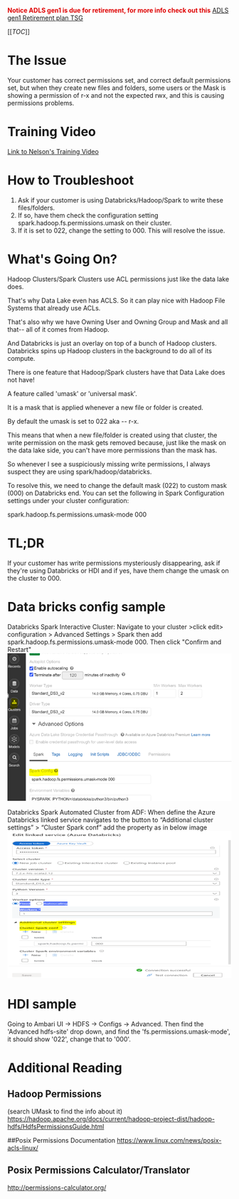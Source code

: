 <span style="color:#DF0101;">**Notice ADLS gen1 is due for retirement, for more info check out this**</span> [ADLS gen1 Retirement plan TSG](https://dev.azure.com/Supportability/Big%20Data/_wiki/wikis/Big-Data.wiki/444557/ADLS-gen-1-Retirement-plan)

[[_TOC_]]

# The Issue
Your customer has correct permissions set, and correct default permissions set, but when they create new files and folders, some users or the Mask is showing a permission of r-x and not the expected rwx, and this is causing permissions problems.

# Training Video
[Link to Nelson's Training Video](https://microsofteur.sharepoint.com/:v:/t/WWDataMovement/ERp1ljAXpy1CtM7bvhWBAoEB0cD15K9iNagEPaOmoR8oAw?e=EY3WSV)

# How to Troubleshoot

1. Ask if your customer is using Databricks/Hadoop/Spark to write these files/folders.
2. If so, have them check the configuration setting spark.hadoop.fs.permissions.umask on their cluster.
3. If it is set to 022, change the setting to 000. This will resolve the issue.

# What's Going On?

Hadoop Clusters/Spark Clusters use ACL permissions just like the data lake does.

That's why Data Lake even has ACLS. So it can play nice with Hadoop File Systems that already use ACLs.

That's also why we have Owning User and Owning Group and Mask and all that-- all of it comes from Hadoop.

And Databricks is just an overlay on top of a bunch of Hadoop clusters. Databricks spins up Hadoop clusters in the background to do all of its compute.

There is one feature that Hadoop/Spark clusters have that Data Lake does not have!

A feature called 'umask' or 'universal mask'.

It is a mask that is applied whenever a new file or folder is created. 

By  default the umask is set to 022 aka -- r-x.

This means that when a new file/folder is created using that cluster, the write permission on the mask gets removed because, just like the mask on the data lake side, you can't have more permissions than the mask has. 

So whenever I see a suspiciously missing write permissions, I always suspect they are using spark/hadoop/databricks.



To resolve this, we need to change the default mask (022) to custom mask (000) on Databricks end. You can set the following in Spark Configuration settings under your cluster configuration:


spark.hadoop.fs.permissions.umask-mode 000


# TL;DR
If your customer has write permissions mysteriously disappearing, ask if they're using Databricks or HDI and if yes, have them change the umask on the cluster to 000.

# Data bricks config sample
Databricks Spark Interactive Cluster: 
Navigate to your cluster >click edit> configuration > Advanced Settings > Spark then add spark.hadoop.fs.permissions.umask-mode 000. Then click "Confirm and Restart"
![image.png](/.attachments/image-eb47c902-cf92-4b67-9eae-f93962d0eb22.png)

Databricks Spark Automated Cluster from ADF:
When define the Azure Databricks linked service navigates to the button to “Additional cluster settings” >  “Cluster Spark conf” add the property as in below image
![image.png](/.attachments/image-14c33812-55ab-4058-85e6-69818cb196c4.png)

# HDI sample
Going to Ambari UI -> HDFS -> Configs -> Advanced. Then find the 'Advanced hdfs-site' drop down, and find the 'fs.permissions.umask-mode', it should show '022', change that to '000'.

# Additional Reading

## Hadoop Permissions
(search UMask to find the info about it)
https://hadoop.apache.org/docs/current/hadoop-project-dist/hadoop-hdfs/HdfsPermissionsGuide.html

##Posix Permissions Documentation
https://www.linux.com/news/posix-acls-linux/

## Posix Permissions Calculator/Translator
http://permissions-calculator.org/